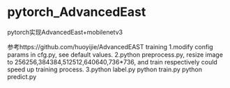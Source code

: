 # pytorch_AdvancedEast
pytorch实现AdvancedEast+mobilenetv3

参考https://github.com/huoyijie/AdvancedEAST 
training
1.modify config params in cfg.py, see default values.
2.python preprocess.py, resize image to 256256,384384,512512,640640,736*736, and train respectively could speed up training process.
3.python label.py
python train.py
python predict.py

